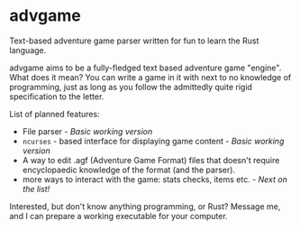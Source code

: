 # advgame
Text-based adventure game parser written for fun to learn the Rust language.

advgame aims to be a fully-fledged text based adventure game "engine". What does it mean? You can write a game in it with next to no knowledge of programming, just as long as you follow the admittedly quite rigid specification to the letter.

List of planned features:
 - File parser - *Basic working version*
 - `ncurses` - based interface for displaying game content - *Basic working version*
 - A way to edit .agf (Adventure Game Format) files that doesn't require encyclopaedic knowledge of the format (and the parser).
 - more ways to interact with the game: stats checks, items etc. - *Next on the list!*

Interested, but don't know anything programming, or Rust? Message me, and I can prepare a working executable for your computer.
